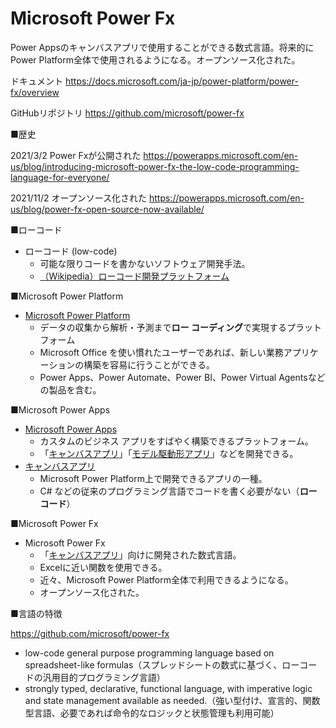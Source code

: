 # Microsoft Power Fx

Power Appsのキャンバスアプリで使用することができる数式言語。将来的にPower Platform全体で使用されるようになる。オープンソース化された。

ドキュメント
https://docs.microsoft.com/ja-jp/power-platform/power-fx/overview

GitHubリポジトリ
https://github.com/microsoft/power-fx

■歴史

2021/3/2 Power Fxが公開された
https://powerapps.microsoft.com/en-us/blog/introducing-microsoft-power-fx-the-low-code-programming-language-for-everyone/

2021/11/2 オープンソース化された
https://powerapps.microsoft.com/en-us/blog/power-fx-open-source-now-available/


■ローコード

- ローコード (low-code)
  - 可能な限りコードを書かないソフトウェア開発手法。
  - [（Wikipedia）ローコード開発プラットフォーム](https://ja.wikipedia.org/wiki/%E3%83%AD%E3%83%BC%E3%82%B3%E3%83%BC%E3%83%89%E9%96%8B%E7%99%BA%E3%83%97%E3%83%A9%E3%83%83%E3%83%88%E3%83%95%E3%82%A9%E3%83%BC%E3%83%A0)

■Microsoft Power Platform

- [Microsoft Power Platform](https://www.microsoft.com/ja-jp/biz/dynamics/power-platform.aspx)
  - データの収集から解析・予測まで**ロー コーディング**で実現するプラットフォーム
  - Microsoft Office を使い慣れたユーザーであれば、新しい業務アプリケーションの構築を容易に行うことができる。
  - Power Apps、Power Automate、Power BI、Power Virtual Agentsなどの製品を含む。

■Microsoft Power Apps

- [Microsoft Power Apps](https://docs.microsoft.com/ja-jp/powerapps/powerapps-overview)
  - カスタムのビジネス アプリをすばやく構築できるプラットフォーム。
  - 「[キャンバスアプリ](https://docs.microsoft.com/ja-jp/powerapps/maker/canvas-apps/getting-started)」「[モデル駆動形アプリ](https://docs.microsoft.com/ja-jp/powerapps/maker/model-driven-apps/)」などを開発できる。
- [キャンバスアプリ](https://docs.microsoft.com/ja-jp/powerapps/maker/canvas-apps/getting-started)
  - Microsoft Power Platform上で開発できるアプリの一種。
  - C# などの従来のプログラミング言語でコードを書く必要がない（**ローコード**）

■Microsoft Power Fx

- Microsoft Power Fx
  - 「[キャンバスアプリ](https://docs.microsoft.com/ja-jp/powerapps/maker/canvas-apps/getting-started)」向けに開発された数式言語。
  - Excelに近い関数を使用できる。
  - 近々、Microsoft Power Platform全体で利用できるようになる。
  - オープンソース化された。

■言語の特徴

https://github.com/microsoft/power-fx

- low-code general purpose programming language based on spreadsheet-like formulas（スプレッドシートの数式に基づく、ローコードの汎用目的プログラミング言語）
- strongly typed, declarative, functional language, with imperative logic and state management available as needed.（強い型付け、宣言的、関数型言語、必要であれば命令的なロジックと状態管理も利用可能）
